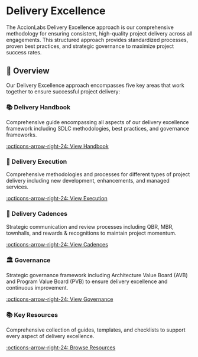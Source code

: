 # Delivery Excellence

The AccionLabs Delivery Excellence approach is our comprehensive methodology for ensuring consistent, high-quality project delivery across all engagements. This structured approach provides standardized processes, proven best practices, and strategic governance to maximize project success rates.

## 🎯 Overview

Our Delivery Excellence approach encompasses five key areas that work together to ensure successful project delivery:

<div class="grid" markdown>

<div class="card" markdown>

### 📚 Delivery Handbook
Comprehensive guide encompassing all aspects of our delivery excellence framework including SDLC methodologies, best practices, and governance frameworks.

[:octicons-arrow-right-24: View Handbook](delivery-handbook.md)

</div>

<div class="card" markdown>

### 🚀 Delivery Execution
Comprehensive methodologies and processes for different types of project delivery including new development, enhancements, and managed services.

[:octicons-arrow-right-24: View Execution](delivery-execution/index.md)

</div>

<div class="card" markdown>

### 📅 Delivery Cadences
Strategic communication and review processes including QBR, MBR, townhalls, and rewards & recognitions to maintain project momentum.

[:octicons-arrow-right-24: View Cadences](delivery-cadences/index.md)

</div>

<div class="card" markdown>

### 🏛️ Governance
Strategic governance framework including Architecture Value Board (AVB) and Program Value Board (PVB) to ensure delivery excellence and continuous improvement.

[:octicons-arrow-right-24: View Governance](delivery-governance/index.md)

</div>

<div class="card" markdown>

### 📚 Key Resources
Comprehensive collection of guides, templates, and checklists to support every aspect of delivery excellence.

[:octicons-arrow-right-24: Browse Resources](key-resources.md)

</div>

</div>
